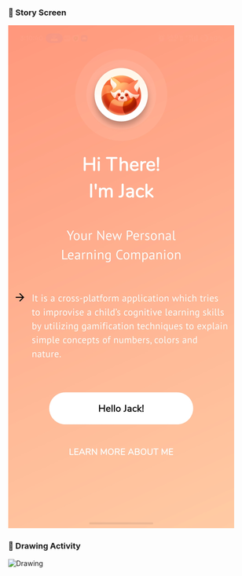 ### 🧠 Story Screen
![Story](SCREENSHOTS/1home_screen.jpg?raw=true)

### 🎨 Drawing Activity
![Drawing](https://github.com/khushbu0810/Alpha-Mind/blob/master/screenshots/drawing.png?raw=true)
